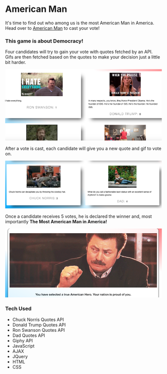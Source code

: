 # American Man

It's time to find out who among us is the most American Man in America. Head over to
[American Man]('https://lalmeida89.github.io/AmericanMan/') to cast your vote!

### This game is about Democracy!

Four candidates will try to gain your vote with quotes fetched by an API.
Gifs are then fetched based on the quotes to make your decision just a little bit harder.

![first-slide](public/images/first-slide.png)

After a vote is cast, each candidate will give you a new quote and gif to vote on.

![second-slide](public/images/second-slide.png)

Once a candidate receives 5 votes, he is declared the winner and, most importantly
**The Most American Man in America!**

![third-slide](public/images/final-slide.png)

### Tech Used

* Chuck Norris Quotes API
* Donald Trump Quotes API
* Ron Swanson Quotes API
* Dad Quotes API
* Giphy API
* JavaScript
* AJAX
* JQuery
* HTML
* CSS
